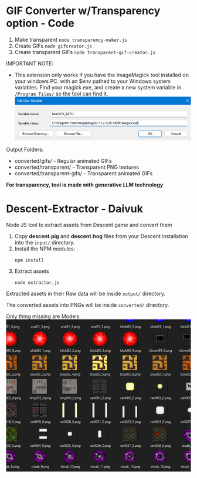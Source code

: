 # GIF Converter w/Transparency option - Code

1. Make transparent ```node transparency-maker.js```
2. Create GIFs ```node gifcreator.js```
3. Create transparent GIFs ```node transparent-gif-creator.js```

IMPORTANT NOTE:
- This extension only works if you have the ImageMagick tool installed on your windows PC. with an $env pathed to your Windows system variables. Find your magick.exe, and create a new system variable in `/Program Files/` so the tool can find it.
![](image.png)

Output Folders:
- converted/gifs/ - Regular animated GIFs
- converted/transparent/ - Transparent PNG textures
- converted/transparent-gifs/ - Transparent animated GIFs

**For transparency, tool is made with generative LLM technology**

# Descent-Extractor - Daivuk
Node JS tool to extract assets from Descent game and convert them 

1. Copy **descent.pig** and **descent.hog** files from your Descent installation into the `input/` directory.
2. Install the NPM modules:
   ```
   npm install
   ```
3. Extract assets
   ```
   node extractor.js
   ```

Extracted assets in their Raw data will be inside `output/` directory.

The converted assets into PNGs will be inside `converted/` directory.

Only thing missing are Models.
![](preview.png)